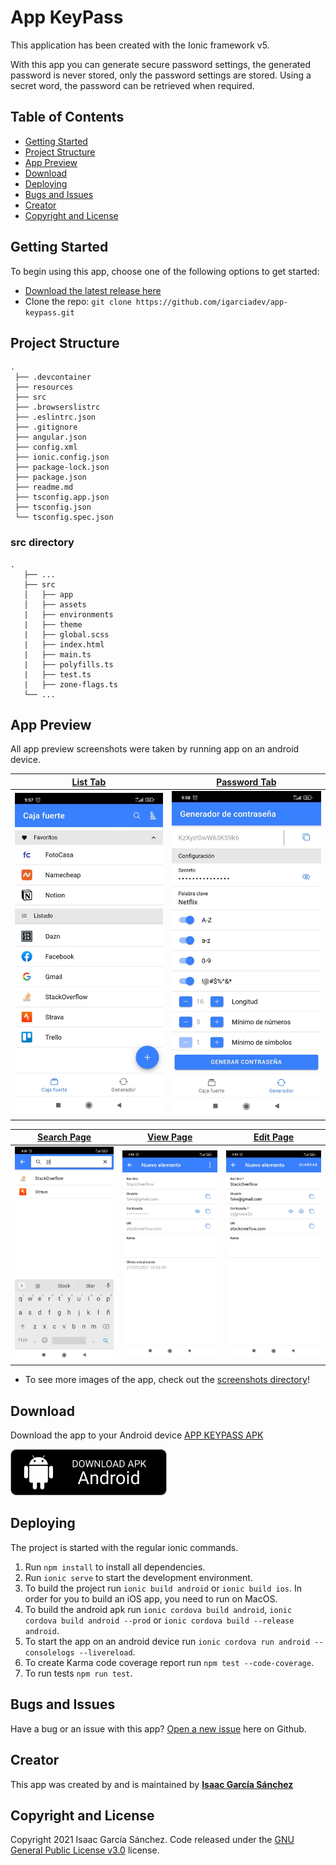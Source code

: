 # App KeyPass

This application has been created with the Ionic framework v5.

With this app you can generate secure password settings, the generated password is never stored, only the password settings are stored. Using a secret word, the password can be retrieved when required.


## Table of Contents

- [Getting Started](#getting-started)
- [Project Structure](#project-structure)
- [App Preview](#app-preview)
- [Download](#download)
- [Deploying](#deploying)
- [Bugs and Issues](#bugs-and-issues)
- [Creator](#creator)
- [Copyright and License](#copyright-and-license)


## Getting Started

To begin using this app, choose one of the following options to get started:
* [Download the latest release here](https://github.com/igarciadev/app-keypass/releases)
* Clone the repo: `git clone https://github.com/igarciadev/app-keypass.git`


## Project Structure

```
.
 ├── .devcontainer
 ├── resources
 ├── src
 ├── .browserslistrc
 ├── .eslintrc.json
 ├── .gitignore
 ├── angular.json
 ├── config.xml
 ├── ionic.config.json
 ├── package-lock.json
 ├── package.json
 ├── readme.md
 ├── tsconfig.app.json
 ├── tsconfig.json
 └── tsconfig.spec.json
```

### src directory

```
.
   ├── ...
   ├── src                       
   │   ├── app
   │   ├── assets
   |   ├── environments
   |   ├── theme
   |   ├── global.scss
   |   ├── index.html
   |   ├── main.ts
   |   ├── polyfills.ts
   |   ├── test.ts
   |   ├── zone-flags.ts
   └── ...
```


## App Preview

All app preview screenshots were taken by running app on an android device.

[List Tab](https://github.com/igarciadev/app-keypass/tree/master/src/app/pages/list-tab) | [Password Tab](https://github.com/igarciadev/app-keypass/tree/master/src/app/pages/password-tab)
 :-: | :-:
 <img src="resources/screenshots/screenshot list-tab.jpeg" alt="Schedule" width="250"/> | <img src="resources/screenshots/screenshot password-tab.jpeg" alt="Schedule" width="250"/>


[Search Page](https://github.com/igarciadev/app-keypass/tree/master/src/app/pages/search) | [View Page](https://github.com/igarciadev/app-keypass/tree/master/src/app/pages/view-pass-config) | [Edit Page](https://github.com/igarciadev/app-keypass/tree/master/src/app/pages/edit-pass-config)
 :-: | :-: | :-:
 <img src="resources/screenshots/screenshot search-page.jpeg" alt="Schedule" width="250"/> | <img src="resources/screenshots/screenshot view-page.jpeg" alt="Schedule" width="250"/> | <img src="resources/screenshots/screenshot edit-page.jpeg" alt="Schedule" width="250"/>

- To see more images of the app, check out the [screenshots directory](https://github.com/igarciadev/app-keypass/tree/master/resources/screenshots)!


## Download

Download the app to your Android device [APP KEYPASS APK](resources/release/app-keypass-prod.apk)

[<img src="resources/release/app-keypass-prod.png" alt="Schedule" width="250"/>](resources/release/app-keypass-prod.apk)

## Deploying

The project is started with the regular ionic commands.

1. Run `npm install` to install all dependencies.
2. Run `ionic serve` to start the development environment.
3. To build the project run `ionic build android` or `ionic build ios`. In order for you to build an iOS app, you need to run on MacOS.
4. To build the android apk run `ionic cordova build android`, `ionic cordova build android --prod` or `ionic cordova build --release android`.
5. To start the app on an android device run `ionic cordova run android --consolelogs --livereload`.
6. To create Karma code coverage report run `npm test --code-coverage`.
7. To run tests `npm run test`.


## Bugs and Issues

Have a bug or an issue with this app? [Open a new issue](https://github.com/igarciadev/app-keypass/issues) here on Github.


## Creator

This app was created by and is maintained by **[Isaac García Sánchez](https://isaacgarciasanchez.es)**


## Copyright and License

Copyright 2021 Isaac García Sánchez. Code released under the [GNU General Public License v3.0](https://github.com/igarciadev/app-keypass/blob/master/LICENSE) license.
